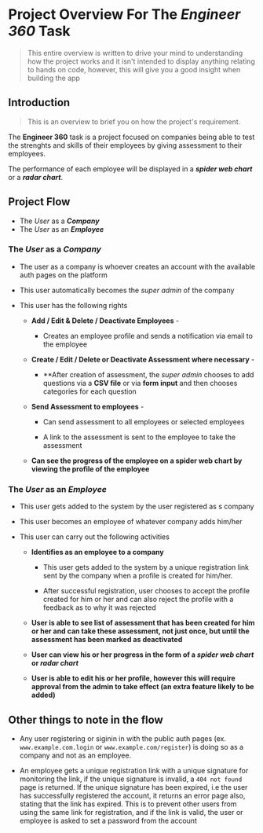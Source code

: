 # Project Overview For The _Engineer 360_ Task

> This entire overview is written to drive your mind to understanding how the project works and it isn't intended to display anything relating to hands on code, however, this will give you a good insight when building the app

## Introduction

> This is an overview to brief you on how the project's requirement.


The **Engineer 360** task is a project focused on companies being able to test the strenghts and skills of their employees by giving assessment to their employees.

The performance of each employee will be displayed in a **_spider web chart_** or a **_radar chart_**.

## Project Flow

* The _User_ as a **_Company_**
* The _User_ as an **_Employee_**

### The _User_ as a **_Company_**

* The user as a company is whoever creates an account with the available auth pages on the platform

* This user automatically becomes the _super admin_ of the company 

* This user has the following rights 

  * **Add / Edit & Delete / Deactivate Employees** -

    * Creates an employee profile and sends a notification via email to the employee

  * **Create / Edit / Delete or Deactivate Assessment where necessary** - 

    * **After creation of assessment, the _super admin_ chooses to add questions via a **CSV file** or via **form input** and then chooses categories for each question

  * **Send Assessment to employees** - 

    * Can send assessment to all employees or selected employees

    * A link to the assessment is sent to the employee to take the assessment

  * **Can see the progress of the employee on a spider web chart by viewing the profile of the employee**

### The _User_ as an **_Employee_**


* This user gets added to the system by the user registered as s company

* This user becomes an employee of whatever company adds him/her

* This user can carry out the following activities

  * **Identifies as an employee to a company**

    * This user gets added to the system by a unique registration link sent by the company when a profile is created for him/her.

    * After successful registration, user chooses to accept the profile created for him or her and can also reject the profile with a feedback as to why it was rejected

  * **User is able to see list of assessment that has been created for him or her and can take these assessment, not just once, but until the assessment has been marked as deactivated**

  * **User can view his or her progress in the form of a _spider web chart_ or _radar chart_**

  * **User is able to edit his or her profile, however this will require approval from the admin to take effect (**an extra feature likely to be added**)**

## Other things to note in the flow

- Any user registering or siginin in with the public auth pages (ex. `www.example.com.login` or `www.example.com/register`) is doing so as a company and not as an employee.

- An employee gets a unique registration link with a unique signature for monitoring the link, if the unique signature is invalid, a `404 not found` page is returned. If the unique signature has been expired, i.e the user has successfully registered the account, it returns an error page also, stating that the link has expired. 
This is to prevent other users from using the same link for registration, and if the link is valid, the user or employee is asked to set a password from the account